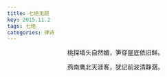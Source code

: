 ```yaml
---
title: 七绝无题
key: 2015.11.2
tags: 七绝
categories: 律诗
---
```


<p align="center">桃探墙头自然媚，笋穿屋底依旧鲜。
</p>
<p align="center">燕南鹰北天涯客，犹记前波清静潺。
</p>
